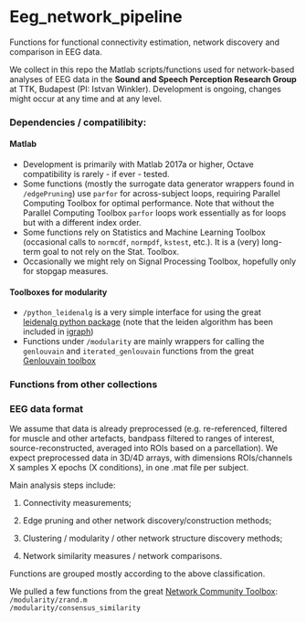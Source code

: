 # Eeg_network_pipeline
Functions for functional connectivity estimation, network discovery and comparison in EEG data.

We collect in this repo the Matlab scripts/functions used for network-based analyses of EEG data in the **Sound and Speech Perception Research Group** at TTK, Budapest (PI: Istvan Winkler). Development is ongoing, changes might occur at any time and at any level.

### Dependencies / compatilibity:
#### Matlab
- Development is primarily with Matlab 2017a or higher, Octave compatibility is rarely - if ever - tested. 
- Some functions (mostly the surrogate data generator wrappers found in `/edgePruning`) use `parfor` for across-subject loops, requiring Parallel Computing Toolbox for optimal performance. Note that without the Parallel Computing Toolbox `parfor` loops work essentially as for loops but with a different index order. 
- Some functions rely on Statistics and Machine Learning Toolbox (occasional calls to `normcdf`, `normpdf`, `kstest`, etc.). It is a (very) long-term goal to not rely on the Stat. Toolbox.
- Occasionally we might rely on Signal Processing Toolbox, hopefully only for stopgap measures. 
#### Toolboxes for modularity
- `/python_leidenalg` is a very simple interface for using the great [leidenalg python package](https://github.com/vtraag/leidenalg) (note that the leiden algorithm has been included in [igraph](https://igraph.org/redirect.html))
- Functions under `/modularity` are mainly wrappers for calling the `genlouvain` and `iterated_genlouvain` functions from the great [Genlouvain toolbox](https://github.com/GenLouvain/GenLouvain)

### Functions from other collections


### EEG data format
We assume that data is already preprocessed (e.g. re-referenced, filtered for muscle and other artefacts, bandpass filtered to ranges of interest, source-reconstructed, averaged into ROIs based on a parcellation). We expect preprocessed data in 3D/4D arrays, with dimensions ROIs/channels X samples X epochs (X conditions), in one .mat file per subject.

Main analysis steps include: 

1. Connectivity measurements;

2. Edge pruning and other network discovery/construction methods;

3. Clustering / modularity / other network structure discovery methods;

4. Network similarity measures / network comparisons.

Functions are grouped mostly according to the above classification.

We pulled a few functions from the great [Network Community Toolbox](http://commdetect.weebly.com/): 
<br>`/modularity/zrand.m`
<br>`/modularity/consensus_similarity`


